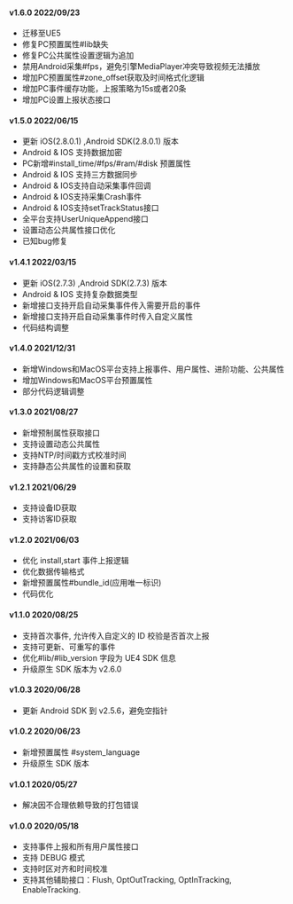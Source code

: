 #### v1.6.0 2022/09/23
* 迁移至UE5
* 修复PC预置属性#lib缺失
* 修复PC公共属性设置逻辑为追加
* 禁用Android采集#fps，避免引擎MediaPlayer冲突导致视频无法播放
* 增加PC预置属性#zone_offset获取及时间格式化逻辑
* 增加PC事件缓存功能，上报策略为15s或者20条
* 增加PC设置上报状态接口

#### v1.5.0 2022/06/15
* 更新 iOS(2.8.0.1) ,Android SDK(2.8.0.1) 版本
* Android & IOS 支持数据加密
* PC新增#install_time/#fps/#ram/#disk 预置属性
* Android & IOS 支持三方数据同步
* Android & IOS支持自动采集事件回调
* Android & IOS支持采集Crash事件
* Android & IOS支持setTrackStatus接口
* 全平台支持UserUniqueAppend接口
* 设置动态公共属性接口优化
* 已知bug修复

#### v1.4.1 2022/03/15
* 更新 iOS(2.7.3) ,Android SDK(2.7.3) 版本
* Android & IOS 支持复杂数据类型
* 新增接口支持开启自动采集事件传入需要开启的事件
* 新增接口支持开启自动采集事件时传入自定义属性
* 代码结构调整

#### v1.4.0 2021/12/31
* 新增Windows和MacOS平台支持上报事件、用户属性、进阶功能、公共属性
* 增加Windows和MacOS平台预置属性
* 部分代码逻辑调整

#### v1.3.0 2021/08/27
* 新增预制属性获取接口
* 支持设置动态公共属性
* 支持NTP/时间戳方式校准时间
* 支持静态公共属性的设置和获取

#### v1.2.1 2021/06/29
* 支持设备ID获取
* 支持访客ID获取

#### v1.2.0 2021/06/03
* 优化 install,start 事件上报逻辑
* 优化数据传输格式
* 新增预置属性#bundle_id(应用唯一标识)
* 代码优化

#### v1.1.0 2020/08/25
* 支持首次事件, 允许传入自定义的 ID 校验是否首次上报
* 支持可更新、可重写的事件
* 优化#lib/#lib_version 字段为 UE4 SDK 信息
* 升级原生 SDK 版本为 v2.6.0

#### v1.0.3 2020/06/28
* 更新 Android SDK 到 v2.5.6，避免空指针

#### v1.0.2 2020/06/23
* 新增预置属性 #system_language
* 升级原生 SDK 版本

#### v1.0.1 2020/05/27
* 解决因不合理依赖导致的打包错误

#### v1.0.0 2020/05/18
* 支持事件上报和所有用户属性接口
* 支持 DEBUG 模式
* 支持时区对齐和时间校准
* 支持其他辅助接口：Flush, OptOutTracking, OptInTracking, EnableTracking.
